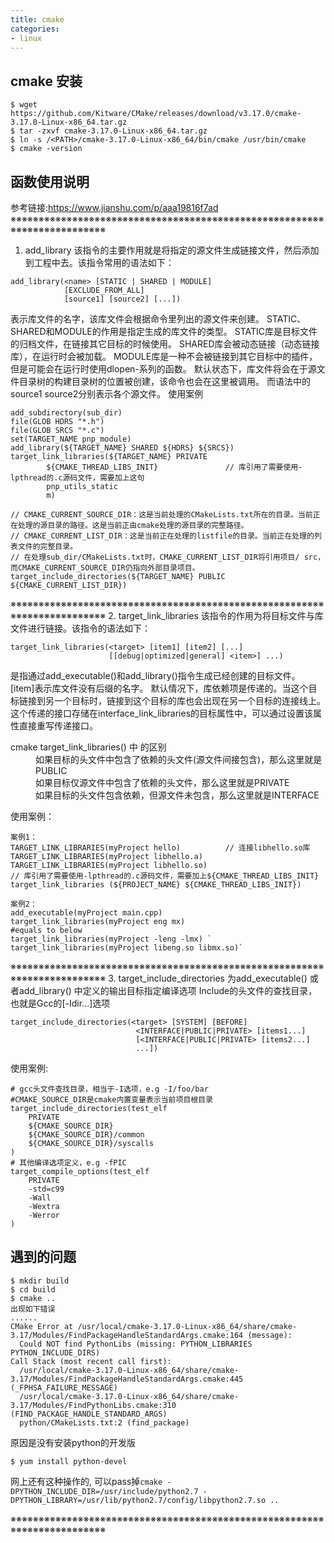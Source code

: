 ```yaml
---
title: cmake
categories:
- linux
---
```


## **cmake 安装**

	$ wget https://github.com/Kitware/CMake/releases/download/v3.17.0/cmake-3.17.0-Linux-x86_64.tar.gz
	$ tar -zxvf cmake-3.17.0-Linux-x86_64.tar.gz
	$ ln -s /<PATH>/cmake-3.17.0-Linux-x86_64/bin/cmake /usr/bin/cmake
	$ cmake -version


## **函数使用说明**
参考链接:https://www.jianshu.com/p/aaa19816f7ad
※※※※※※※※※※※※※※※※※※※※※※※※※※※※※※※※※※※※※※※※※※※※※※※※※※※※※※※※※※※※※※※※※※※※※※※※※
1. add_library
该指令的主要作用就是将指定的源文件生成链接文件，然后添加到工程中去。该指令常用的语法如下：
```
add_library(<name> [STATIC | SHARED | MODULE]
            [EXCLUDE_FROM_ALL]
            [source1] [source2] [...])
```
<name>表示库文件的名字，该库文件会根据命令里列出的源文件来创建。
STATIC、SHARED和MODULE的作用是指定生成的库文件的类型。
STATIC库是目标文件的归档文件，在链接其它目标的时候使用。
SHARED库会被动态链接（动态链接库），在运行时会被加载。
MODULE库是一种不会被链接到其它目标中的插件，但是可能会在运行时使用dlopen-系列的函数。
默认状态下，库文件将会在于源文件目录树的构建目录树的位置被创建，该命令也会在这里被调用。
而语法中的source1 source2分别表示各个源文件。
使用案例
```
add_subdirectory(sub_dir)
file(GLOB HDRS "*.h")
file(GLOB SRCS "*.c")
set(TARGET_NAME pnp_module)
add_library(${TARGET_NAME} SHARED ${HDRS} ${SRCS})
target_link_libraries(${TARGET_NAME} PRIVATE
        ${CMAKE_THREAD_LIBS_INIT}				// 库引用了需要使用-lpthread的.c源码文件，需要加上这句
        pnp_utils_static
        m)

// CMAKE_CURRENT_SOURCE_DIR：这是当前处理的CMakeLists.txt所在的目录。当前正在处理的源目录的路径。这是当前正由cmake处理的源目录的完整路径。
// CMAKE_CURRENT_LIST_DIR：这是当前正在处理的listfile的目录。当前正在处理的列表文件的完整目录。
// 在处理sub_dir/CMakeLists.txt时，CMAKE_CURRENT_LIST_DIR将引用项目/ src，而CMAKE_CURRENT_SOURCE_DIR仍指向外部目录项目。
target_include_directories(${TARGET_NAME} PUBLIC ${CMAKE_CURRENT_LIST_DIR})
```

※※※※※※※※※※※※※※※※※※※※※※※※※※※※※※※※※※※※※※※※※※※※※※※※※※※※※※※※※※※※※※※※※※※※※※※※※
2. target_link_libraries
该指令的作用为将目标文件与库文件进行链接。该指令的语法如下：
```
target_link_libraries(<target> [item1] [item2] [...]
                      [[debug|optimized|general] <item>] ...)
```
<target>是指通过add_executable()和add_library()指令生成已经创建的目标文件。
[item]表示库文件没有后缀的名字。
默认情况下，库依赖项是传递的。当这个目标链接到另一个目标时，链接到这个目标的库也会出现在另一个目标的连接线上。
这个传递的接口存储在interface_link_libraries的目标属性中，可以通过设置该属性直接重写传递接口。

<dl>
<dt>cmake target_link_libraries() 中<PUBLIC|PRIVATE|INTERFACE> 的区别<dt>
	<dd>如果目标的头文件中包含了依赖的头文件(源文件间接包含)，那么这里就是PUBLIC</dd>
	<dd>如果目标仅源文件中包含了依赖的头文件，那么这里就是PRIVATE</dd>
	<dd>如果目标的头文件包含依赖，但源文件未包含，那么这里就是INTERFACE</dd>
</dl>

使用案例：
```
案例1：
TARGET_LINK_LIBRARIES(myProject hello)			// 连接libhello.so库
TARGET_LINK_LIBRARIES(myProject libhello.a)
TARGET_LINK_LIBRARIES(myProject libhello.so)
// 库引用了需要使用-lpthread的.c源码文件，需要加上${CMAKE_THREAD_LIBS_INIT}
target_link_libraries (${PROJECT_NAME} ${CMAKE_THREAD_LIBS_INIT})

案例2：
add_executable(myProject main.cpp)
target_link_libraries(myProject eng mx)     
#equals to below 
target_link_libraries(myProject -leng -lmx) `
target_link_libraries(myProject libeng.so libmx.so)`
```

※※※※※※※※※※※※※※※※※※※※※※※※※※※※※※※※※※※※※※※※※※※※※※※※※※※※※※※※※※※※※※※※※※※※※※※※※
3. target_include_directories
为add_executable() 或者add_library() 中定义的输出目标指定编译选项
Include的头文件的查找目录，也就是Gcc的[-Idir...]选项
```
target_include_directories(<target> [SYSTEM] [BEFORE]
							<INTERFACE|PUBLIC|PRIVATE> [items1...]
							[<INTERFACE|PUBLIC|PRIVATE> [items2...]
							...])
```
使用案例:
```
# gcc头文件查找目录，相当于-I选项，e.g -I/foo/bar
#CMAKE_SOURCE_DIR是cmake内置变量表示当前项目根目录
target_include_directories(test_elf
    PRIVATE
    ${CMAKE_SOURCE_DIR}
    ${CMAKE_SOURCE_DIR}/common
    ${CMAKE_SOURCE_DIR}/syscalls
)
# 其他编译选项定义，e.g -fPIC
target_compile_options(test_elf
    PRIVATE
    -std=c99 
    -Wall 
    -Wextra 
    -Werror
)
```


## **遇到的问题**

	$ mkdir build
	$ cd build
	$ cmake ..
	出现如下错误
	......
	CMake Error at /usr/local/cmake-3.17.0-Linux-x86_64/share/cmake-3.17/Modules/FindPackageHandleStandardArgs.cmake:164 (message):
	  Could NOT find PythonLibs (missing: PYTHON_LIBRARIES PYTHON_INCLUDE_DIRS)
	Call Stack (most recent call first):
	  /usr/local/cmake-3.17.0-Linux-x86_64/share/cmake-3.17/Modules/FindPackageHandleStandardArgs.cmake:445 (_FPHSA_FAILURE_MESSAGE)
	  /usr/local/cmake-3.17.0-Linux-x86_64/share/cmake-3.17/Modules/FindPythonLibs.cmake:310 (FIND_PACKAGE_HANDLE_STANDARD_ARGS)
	  python/CMakeLists.txt:2 (find_package)
原因是没有安装python的开发版

	$ yum install python-devel 
网上还有这种操作的, 可以pass掉`cmake -DPYTHON_INCLUDE_DIR=/usr/include/python2.7 -DPYTHON_LIBRARY=/usr/lib/python2.7/config/libpython2.7.so ..`


※※※※※※※※※※※※※※※※※※※※※※※※※※※※※※※※※※※※※※※※※※※※※※※※※※※※※※※※※※※※※※※※※※※※※※※※※